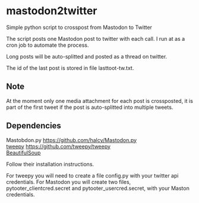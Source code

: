 # mastodon2twitter
Simple python script to crosspost from Mastodon to Twitter

The script posts one Mastodon post to twitter with each call. I run at as a cron job to automate the process.

Long posts will be auto-splitted and posted as a thread on twitter.

The id of the last post is stored in file lasttoot-tw.txt.  

## Note
At the moment only one media attachment for each post is crossposted, it is part of the first tweet if the post is auto-splitted into multiple tweets.

## Dependencies
Mastobdon.py https://github.com/halcy/Mastodon.py  
[tweepy](https://www.tweepy.org/) https://github.com/tweepy/tweepy   
[BeautifulSoup](https://www.crummy.com/software/BeautifulSoup/) 

Follow their installation instructions.

For tweepy you will need to create a file config.py with your twitter api credentials. For Mastodon you will create two files, pytooter_clientcred.secret and pytooter_usercred.secret, with your Maston credentials.
